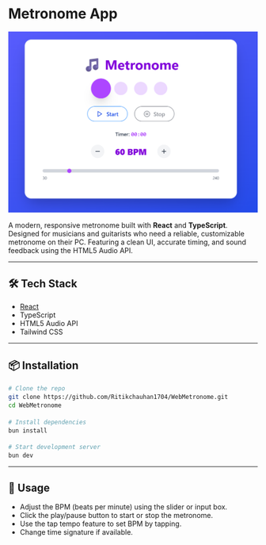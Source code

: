 #  Metronome App

![Metronome Demo](img/image.png)

A modern, responsive metronome built with **React** and **TypeScript**. Designed for musicians and guitarists who need a reliable, customizable metronome on their PC. Featuring a clean UI, accurate timing, and sound feedback using the HTML5 Audio API.

---

## 🛠️ Tech Stack

- [React](https://reactjs.org/)
- TypeScript
- HTML5 Audio API
- Tailwind CSS

---

## 📦 Installation

```bash
# Clone the repo
git clone https://github.com/Ritikchauhan1704/WebMetronome.git
cd WebMetronome

# Install dependencies
bun install

# Start development server
bun dev
```

---

## 🚀 Usage

- Adjust the BPM (beats per minute) using the slider or input box.
- Click the play/pause button to start or stop the metronome.
- Use the tap tempo feature to set BPM by tapping.
- Change time signature if available.
